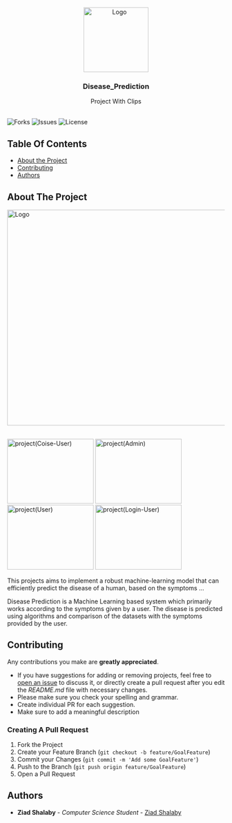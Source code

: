 <br/>
<p align="center">
  <a href="https://github.com/ZeadShalaby/Disease_Prediction">
    <img src="https://i.imgur.com/GhWkdFR.png" alt="Logo" width="150" height="150">
  </a>
  
<h3 align="center">Disease_Prediction</h3>

  <p align="center">
    Project With Clips
    <br/>
    <br/>
  </p>


![Forks](https://img.shields.io/github/forks/ZeadShalaby/Disease_Prediction?style=social) ![Issues](https://img.shields.io/github/issues/ZeadShalaby/Disease_Prediction) ![License](https://img.shields.io/github/license/ZeadShalaby/Disease_Prediction)

## Table Of Contents

* [About the Project](#about-the-project)
* [Contributing](#contributing)
* [Authors](#authors)

## About The Project


 <img src="https://i.imgur.com/c4tXkjt.png" alt="Logo" width="900" height="500">
 <br/>
 <br/>

<p >
 <img src="https://i.imgur.com/o3M50ah.png" alt="project(Coise-User)" width="200" height="150">
 <img src="https://i.imgur.com/o3M50ah.png" alt="project(Admin)" width="200" height="150">
 <img src="https://i.imgur.com/vsAKbLD.png" alt="project(User)" width="200" height="150">
 <img src="https://i.imgur.com/dAtV0Tb.png" alt="project(Login-User)" width="200" height="150">
</p>

 This projects aims to implement a robust machine-learning model that can efficiently predict the disease of a human, based on the symptoms ...


Disease Prediction is a Machine Learning based system which primarily works according to the symptoms given by a user. The disease is predicted using algorithms and comparison of the datasets with the symptoms provided by the user.



## Contributing

Any contributions you make are **greatly appreciated**.

* If you have suggestions for adding or removing projects, feel free
  to [open an issue](https://github.com/ZeadShalaby/Disease_Prediction/issues/new) to discuss it, or directly
  create a pull request after you edit the *README.md* file with necessary changes.
* Please make sure you check your spelling and grammar.
* Create individual PR for each suggestion.
* Make sure to add a meaningful description

### Creating A Pull Request

1. Fork the Project
2. Create your Feature Branch (`git checkout -b feature/GoalFeature`)
3. Commit your Changes (`git commit -m 'Add some GoalFeature'`)
4. Push to the Branch (`git push origin feature/GoalFeature`)
5. Open a Pull Request

## Authors

* **Ziad Shalaby** - *Computer Science Student* - [Ziad Shalaby](https://github.com/ZeadShalaby)
